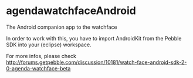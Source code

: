 agendawatchfaceAndroid
======================

The Android companion app to the watchface

In order to work with this, you have to import AndroidKit from the Pebble SDK into your (eclipse) workspace.

For more infos, please check http://forums.getpebble.com/discussion/10181/watch-face-android-sdk-2-0-agenda-watchface-beta